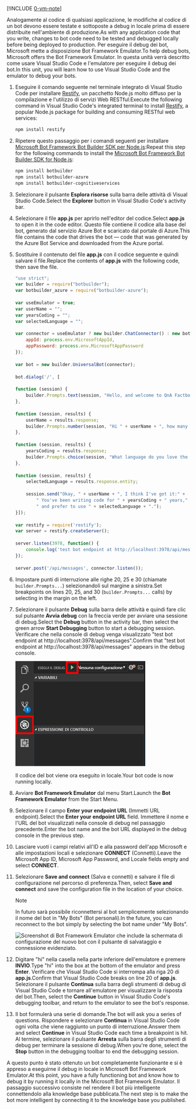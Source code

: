 [!INCLUDE [0-vm-note](0-vm-note.md)]

<span data-ttu-id="58f8b-101">Analogamente al codice di qualsiasi applicazione, le modifiche al codice di un bot devono essere testate e sottoposte a debug in locale prima di essere distribuite nell'ambiente di produzione.</span><span class="sxs-lookup"><span data-stu-id="58f8b-101">As with any application code that you write, changes to bot code need to be tested and debugged locally before being deployed to production.</span></span> <span data-ttu-id="58f8b-102">Per eseguire il debug dei bot, Microsoft mette a disposizione Bot Framework Emulator.</span><span class="sxs-lookup"><span data-stu-id="58f8b-102">To help debug bots, Microsoft offers the Bot Framework Emulator.</span></span> <span data-ttu-id="58f8b-103">In questa unità verrà descritto come usare Visual Studio Code e l'emulatore per eseguire il debug dei bot.</span><span class="sxs-lookup"><span data-stu-id="58f8b-103">In this unit, you will learn how to use Visual Studio Code and the emulator to debug your bots.</span></span>

1. <span data-ttu-id="58f8b-104">Eseguire il comando seguente nel terminale integrato di Visual Studio Code per installare [Restify](http://restify.com/), un pacchetto Node.js molto diffuso per la compilazione e l'utilizzo di servizi Web RESTful:</span><span class="sxs-lookup"><span data-stu-id="58f8b-104">Execute the following command in Visual Studio Code's integrated terminal to install [Restify](http://restify.com/), a popular Node.js package for building and consuming RESTful web services:</span></span>

    ```bash
    npm install restify
    ```

1. <span data-ttu-id="58f8b-105">Ripetere questo passaggio per i comandi seguenti per installare [Microsoft Bot Framework Bot Builder SDK per Node.js](https://docs.microsoft.com/bot-framework/nodejs/bot-builder-nodejs-quickstart):</span><span class="sxs-lookup"><span data-stu-id="58f8b-105">Repeat this step for the following commands to install the [Microsoft Bot Framework Bot Builder SDK for Node.js](https://docs.microsoft.com/bot-framework/nodejs/bot-builder-nodejs-quickstart):</span></span>

    ```bash
    npm install botbuilder
    npm install botbuilder-azure
    npm install botbuilder-cognitiveservices
    ```

1. <span data-ttu-id="58f8b-106">Selezionare il pulsante **Esplora risorse** sulla barra delle attività di Visual Studio Code.</span><span class="sxs-lookup"><span data-stu-id="58f8b-106">Select the **Explorer** button in Visual Studio Code's activity bar.</span></span> 
1. <span data-ttu-id="58f8b-107">Selezionare il file **app.js** per aprirlo nell'editor del codice.</span><span class="sxs-lookup"><span data-stu-id="58f8b-107">Select **app.js** to open it in the code editor.</span></span> <span data-ttu-id="58f8b-108">Questo file contiene il codice alla base del bot, generato dal servizio Azure Bot e scaricato dal portale di Azure.</span><span class="sxs-lookup"><span data-stu-id="58f8b-108">This file contains the code that drives the bot — code that was generated by the Azure Bot Service and downloaded from the Azure portal.</span></span>

1. <span data-ttu-id="58f8b-109">Sostituire il contenuto del file **app.js** con il codice seguente e quindi salvare il file.</span><span class="sxs-lookup"><span data-stu-id="58f8b-109">Replace the contents of **app.js** with the following code, then save the file.</span></span>

    ```JavaScript
    "use strict";
    var builder = require("botbuilder");
    var botbuilder_azure = require("botbuilder-azure");

    var useEmulator = true;
    var userName = "";
    var yearsCoding = "";
    var selectedLanguage = "";

    var connector = useEmulator ? new builder.ChatConnector() : new botbuilder_azure.BotServiceConnector({
        appId: process.env.MicrosoftAppId,
        appPassword: process.env.MicrosoftAppPassword
    });

    var bot = new builder.UniversalBot(connector);

    bot.dialog('/', [

    function (session) {
        builder.Prompts.text(session, "Hello, and welcome to QnA Factbot! What's your name?");
    },

    function (session, results) {
        userName = results.response;
        builder.Prompts.number(session, "Hi " + userName + ", how many years have you been writing code?");
    },

    function (session, results) {
        yearsCoding = results.response;
        builder.Prompts.choice(session, "What language do you love the most?", ["C#", "Python", "Node.js", "Visual FoxPro"]);
    },

    function (session, results) {
        selectedLanguage = results.response.entity;

        session.send("Okay, " + userName + ", I think I've got it:" +
            " You've been writing code for " + yearsCoding + " years," +
            " and prefer to use " + selectedLanguage + ".");
    }]);

    var restify = require('restify');
    var server = restify.createServer();

    server.listen(3978, function() {
        console.log('test bot endpoint at http://localhost:3978/api/messages');
    });

    server.post('/api/messages', connector.listen());
    ```

1. <span data-ttu-id="58f8b-110">Impostare punti di interruzione alle righe 20, 25 e 30 (chiamate `builder.Prompts...`) selezionandoli sul margine a sinistra.</span><span class="sxs-lookup"><span data-stu-id="58f8b-110">Set breakpoints on lines 20, 25, and 30 (`builder.Prompts...` calls) by selecting in the margin on the left.</span></span>

1. <span data-ttu-id="58f8b-111">Selezionare il pulsante **Debug** sulla barra delle attività e quindi fare clic sul pulsante **Avvia debug** con la freccia verde per avviare una sessione di debug.</span><span class="sxs-lookup"><span data-stu-id="58f8b-111">Select the **Debug** button in the activity bar, then select the green arrow **Start Debugging** button to start a debugging session.</span></span> <span data-ttu-id="58f8b-112">Verificare che nella console di debug venga visualizzato "test bot endpoint at http://localhost:3978/api/messages".</span><span class="sxs-lookup"><span data-stu-id="58f8b-112">Confirm that "test bot endpoint at http://localhost:3978/api/messages" appears in the debug console.</span></span>

    ![Screenshot di Visual Studio Code che mostra il sistema Debug con la voce Debug e il pulsante di riproduzione del debug usato per avviare una sessione di debug evidenziati.](../media/5-vs-launch-debugger.png)

    <span data-ttu-id="58f8b-114">Il codice del bot viene ora eseguito in locale.</span><span class="sxs-lookup"><span data-stu-id="58f8b-114">Your bot code is now running locally.</span></span>

1. <span data-ttu-id="58f8b-115">Avviare **Bot Framework Emulator** dal menu Start.</span><span class="sxs-lookup"><span data-stu-id="58f8b-115">Launch the **Bot Framework Emulator** from the Start Menu.</span></span>

1. <span data-ttu-id="58f8b-116">Selezionare il campo **Enter your endpoint URL** (Immetti URL endpoint).</span><span class="sxs-lookup"><span data-stu-id="58f8b-116">Select the **Enter your endpoint URL** field.</span></span> <span data-ttu-id="58f8b-117">Immettere il nome e l'URL del bot visualizzati nella console di debug nel passaggio precedente.</span><span class="sxs-lookup"><span data-stu-id="58f8b-117">Enter the bot name and the bot URL displayed in the debug console in the previous step.</span></span>

1. <span data-ttu-id="58f8b-118">Lasciare vuoti i campi relativi all'ID e alla password dell'app Microsoft e alle impostazioni locali e selezionare **CONNECT** (Connetti).</span><span class="sxs-lookup"><span data-stu-id="58f8b-118">Leave the Microsoft App ID, Microsoft App Password, and Locale fields empty and select **CONNECT**.</span></span>

1. <span data-ttu-id="58f8b-119">Selezionare **Save and connect** (Salva e connetti) e salvare il file di configurazione nel percorso di preferenza.</span><span class="sxs-lookup"><span data-stu-id="58f8b-119">Then, select **Save and connect** and save the configuration file in the location of your choice.</span></span>

    >[!NOTE]
    > <span data-ttu-id="58f8b-120">In futuro sarà possibile riconnettersi al bot semplicemente selezionando il nome del bot in "My Bots" (Bot personali).</span><span class="sxs-lookup"><span data-stu-id="58f8b-120">In the future, you can reconnect to the bot simply by selecting the bot name under "My Bots".</span></span>

    ![Screenshot di Bot Framework Emulator che include la schermata di configurazione del nuovo bot con il pulsante di salvataggio e connessione evidenziato.](../media/5-new-bot-configuration.png)

1. <span data-ttu-id="58f8b-122">Digitare "hi" nella casella nella parte inferiore dell'emulatore e premere **INVIO**.</span><span class="sxs-lookup"><span data-stu-id="58f8b-122">Type "hi" into the box at the bottom of the emulator and press **Enter**.</span></span> <span data-ttu-id="58f8b-123">Verificare che Visual Studio Code si interrompa alla riga 20 di **app.js**.</span><span class="sxs-lookup"><span data-stu-id="58f8b-123">Confirm that Visual Studio Code breaks on line 20 of **app.js**.</span></span> <span data-ttu-id="58f8b-124">Selezionare il pulsante **Continua** sulla barra degli strumenti di debug di Visual Studio Code e tornare all'emulatore per visualizzare la risposta del bot.</span><span class="sxs-lookup"><span data-stu-id="58f8b-124">Then, select the **Continue** button in Visual Studio Code's debugging toolbar, and return to the emulator to see the bot's response.</span></span>

1. <span data-ttu-id="58f8b-125">Il bot formulerà una serie di domande.</span><span class="sxs-lookup"><span data-stu-id="58f8b-125">The bot will ask you a series of questions.</span></span> <span data-ttu-id="58f8b-126">Rispondere e selezionare **Continua** in Visual Studio Code ogni volta che viene raggiunto un punto di interruzione.</span><span class="sxs-lookup"><span data-stu-id="58f8b-126">Answer them and select **Continue** in Visual Studio Code each time a breakpoint is hit.</span></span> <span data-ttu-id="58f8b-127">Al termine, selezionare il pulsante **Arresta** sulla barra degli strumenti di debug per terminare la sessione di debug.</span><span class="sxs-lookup"><span data-stu-id="58f8b-127">When you're done, select the **Stop** button in the debugging toolbar to end the debugging session.</span></span>

<span data-ttu-id="58f8b-128">A questo punto è stato ottenuto un bot completamente funzionante e si è appreso a eseguirne il debug in locale in Microsoft Bot Framework Emulator.</span><span class="sxs-lookup"><span data-stu-id="58f8b-128">At this point, you have a fully functioning bot and know how to debug it by running it locally in the Microsoft Bot Framework Emulator.</span></span> <span data-ttu-id="58f8b-129">Il passaggio successivo consiste nel rendere il bot più intelligente connettendolo alla knowledge base pubblicata.</span><span class="sxs-lookup"><span data-stu-id="58f8b-129">The next step is to make the bot more intelligent by connecting it to the knowledge base you published.</span></span>